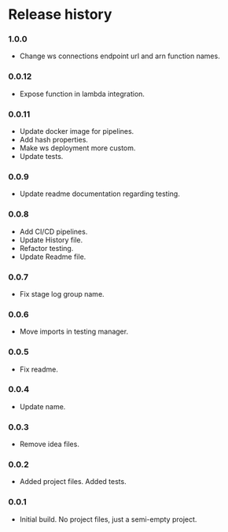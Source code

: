 # Release history

### 1.0.0
* Change ws connections endpoint url and arn function names.

### 0.0.12
* Expose function in lambda integration.

### 0.0.11
* Update docker image for pipelines.
* Add hash properties.
* Make ws deployment more custom.
* Update tests.

### 0.0.9
* Update readme documentation regarding testing.

### 0.0.8
* Add CI/CD pipelines.
* Update History file.
* Refactor testing.
* Update Readme file.

### 0.0.7
* Fix stage log group name.

### 0.0.6
* Move imports in testing manager.

### 0.0.5
* Fix readme.

### 0.0.4
* Update name.

### 0.0.3
* Remove idea files.

### 0.0.2
* Added project files. Added tests.

### 0.0.1
* Initial build. No project files, just a semi-empty project.
